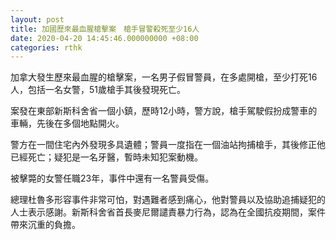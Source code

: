 ```yaml
---
layout: post
title: 加國歷來最血腥槍擊案　槍手冒警殺死至少16人
date: 2020-04-20 14:45:46.000000000 +08:00
categories: rthk
---
```


加拿大發生歷來最血腥的槍擊案，一名男子假冒警員，在多處開槍，至少打死16人，包括一名女警，51歲槍手其後發現死亡。

案發在東部新斯科舍省一個小鎮，歷時12小時，警方說，槍手駕駛假扮成警車的車輛，先後在多個地點開火。

警方在一間住宅內外發現多具遺體；警員一度指在一個油站拘捕槍手，其後修正他已經死亡；疑犯是一名牙醫，暫時未知犯案動機。

被擊斃的女警任職23年，事件中還有一名警員受傷。

總理杜魯多形容事件非常可怕，對遇難者感到痛心，他對警員以及協助追捕疑犯的人士表示感謝。新斯科舍省首長麥尼爾譴責暴力行為，認為在全國抗疫期間，案件帶來沉重的負擔。
